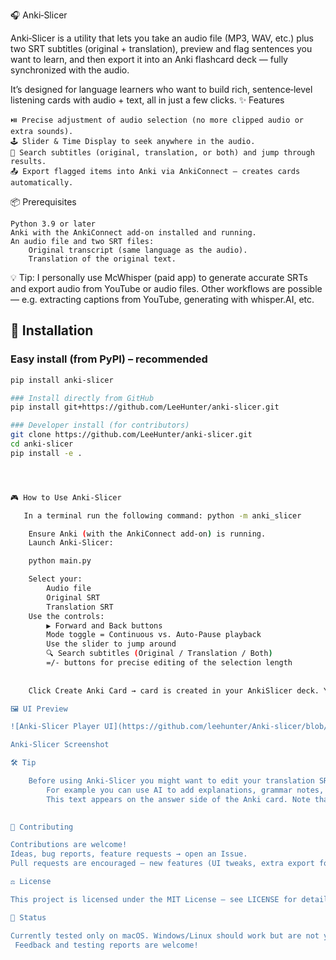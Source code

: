 🎧 Anki‑Slicer

Anki‑Slicer is a utility that lets you take an audio file (MP3, WAV, etc.) plus two SRT subtitles (original + translation), preview and flag sentences you want to learn, and then export it into an Anki flashcard deck — fully synchronized with the audio.

It’s designed for language learners who want to build rich, sentence‑level listening cards with audio + text, all in just a few clicks.
✨ Features

    ⏯️ Precise adjustment of audio selection (no more clipped audio or extra sounds).
    🕹 Slider & Time Display to seek anywhere in the audio.
    🔎 Search subtitles (original, translation, or both) and jump through results.
    📤 Export flagged items into Anki via AnkiConnect — creates cards automatically.
   

📦 Prerequisites

    Python 3.9 or later
    Anki with the AnkiConnect add‑on installed and running.
    An audio file and two SRT files:
        Original transcript (same language as the audio).
        Translation of the original text.

💡 Tip: I personally use McWhisper (paid app) to generate accurate SRTs and export audio from YouTube or audio files. Other workflows are possible — e.g. extracting captions from YouTube, generating with whisper.AI, etc.


## 🚀 Installation

### Easy install (from PyPI) – **recommended**
```bash
pip install anki-slicer

### Install directly from GitHub
pip install git+https://github.com/LeeHunter/anki-slicer.git

### Developer install (for contributors)
git clone https://github.com/LeeHunter/anki-slicer.git
cd anki-slicer
pip install -e .




🎮 How to Use Anki‑Slicer

   In a terminal run the following command: python -m anki_slicer

    Ensure Anki (with the AnkiConnect add-on) is running.
    Launch Anki‑Slicer:

    python main.py

    Select your:
        Audio file
        Original SRT
        Translation SRT
    Use the controls:
        ▶ Forward and Back buttons
        Mode toggle = Continuous vs. Auto‑Pause playback
        Use the slider to jump around
        🔍 Search subtitles (Original / Translation / Both)
        =/- buttons for precise editing of the selection length
        
    
    Click Create Anki Card → card is created in your AnkiSlicer deck. You can specify the name of the Anki deck. If a deck with that name doesn't exist it will be created. 

🖼 UI Preview

![Anki-Slicer Player UI](https://github.com/leehunter/Anki-slicer/blob/main/images/SCR-20250912-gpjp.png?raw=true)

Anki-Slicer Screenshot

🛠 Tip

    Before using Anki-Slicer you might want to edit your translation SRT before loading:
        For example you can use AI to add explanations, grammar notes, transliterations etc. 
        This text appears on the answer side of the Anki card. Note that Anki uses HTML for formatting. 
    

🤝 Contributing

Contributions are welcome!
Ideas, bug reports, feature requests → open an Issue.
Pull requests are encouraged — new features (UI tweaks, extra export formats, etc.) are fair game.

⚖️ License

This project is licensed under the MIT License — see LICENSE for details.

🧪 Status

Currently tested only on macOS. Windows/Linux should work but are not yet validated.
 Feedback and testing reports are welcome!
